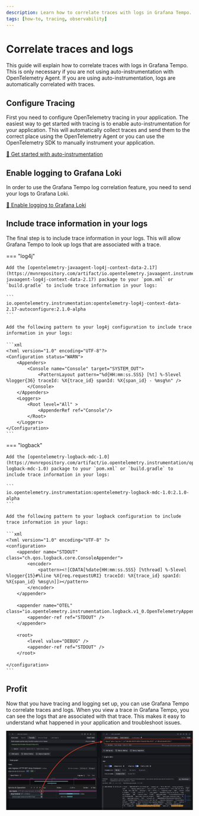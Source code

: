```yaml
---
description: Learn how to correlate traces with logs in Grafana Tempo.
tags: [how-to, tracing, observability]
---
```

# Correlate traces and logs

This guide will explain how to correlate traces with logs in Grafana Tempo. This is only necessary if you are not using auto-instrumentation with OpenTelemetry Agent. If you are using auto-instrumentation, logs are automatically correlated with traces.

## Configure Tracing

First you need to configure OpenTelemetry tracing in your application. The easiest way to get started with tracing is to enable auto-instrumentation for your application. This will automatically collect traces and send them to the correct place using the OpenTelemetry Agent or you can use the OpenTelemetry SDK to manually instrument your application.

[:dart: Get started with auto-instrumentation](../../how-to/auto-instrumentation.md)

## Enable logging to Grafana Loki

In order to use the Grafana Tempo log correlation feature, you need to send your logs to Grafana Loki.

[:dart: Enable logging to Grafana Loki](../../logging/how-to/loki.md#enable-logging-to-grafana-loki)

## Include trace information in your logs

The final step is to include trace information in your logs. This will allow Grafana Tempo to look up logs that are associated with a trace.

=== "log4j"

    Add the [opentelemetry-javaagent-log4j-context-data-2.17](https://mvnrepository.com/artifact/io.opentelemetry.javaagent.instrumentation/opentelemetry-javaagent-log4j-context-data-2.17) package to your `pom.xml` or `build.gradle` to include trace information in your logs:

    ```
    io.opentelemetry.instrumentation:opentelemetry-log4j-context-data-2.17-autoconfigure:2.1.0-alpha
    ```

    Add the following pattern to your log4j configuration to include trace information in your logs:

    ```xml
    <?xml version="1.0" encoding="UTF-8"?>
    <Configuration status="WARN">
        <Appenders>
            <Console name="Console" target="SYSTEM_OUT">
                <PatternLayout pattern="%d{HH:mm:ss.SSS} [%t] %-5level %logger{36} traceId: %X{trace_id} spanId: %X{span_id} - %msg%n" />
            </Console>
        </Appenders>
        <Loggers>
            <Root level="All" >
                <AppenderRef ref="Console"/>
            </Root>
        </Loggers>
    </Configuration>
    ```

=== "logback"

    Add the [opentelemetry-logback-mdc-1.0](https://mvnrepository.com/artifact/io.opentelemetry.instrumentation/opentelemetry-logback-mdc-1.0) package to your `pom.xml` or `build.gradle` to include trace information in your logs:

    ```
    io.opentelemetry.instrumentation:opentelemetry-logback-mdc-1.0:2.1.0-alpha
    ```

    Add the following pattern to your logback configuration to include trace information in your logs:

    ```xml
    <?xml version="1.0" encoding="UTF-8" ?>
    <configuration>
        <appender name="STDOUT" class="ch.qos.logback.core.ConsoleAppender">
            <encoder>
                <pattern><![CDATA[%date{HH:mm:ss.SSS} [%thread] %-5level %logger{15}#%line %X{req.requestURI} traceId: %X{trace_id} spanId: %X{span_id} %msg\n]]></pattern>
            </encoder>
        </appender>

        <appender name="OTEL" class="io.opentelemetry.instrumentation.logback.v1_0.OpenTelemetryAppender">
            <appender-ref ref="STDOUT" />
        </appender>

        <root>
            <level value="DEBUG" />
            <appender-ref ref="STDOUT" />
        </root>

    </configuration>
    ```

## Profit

Now that you have tracing and logging set up, you can use Grafana Tempo to correlate traces and logs. When you view a trace in Grafana Tempo, you can see the logs that are associated with that trace. This makes it easy to understand what happened in your application and troubleshoot issues.

![Correlate traces and logs](../../../assets/grafana-tempo-logs.png)

